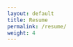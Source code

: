 ```yaml
---
layout: default
title: Resume
permalink: /resume/
weight: 4
---
```


<object data="{{ site.url }}{{ site.baseurl }}/assets/PhaniKiran_Resume.pdf" width="1200" height="1200" type="application/pdf"></object>